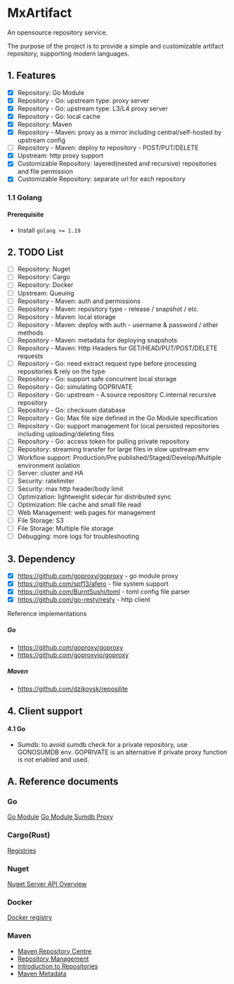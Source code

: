 # MxArtifact

An opensource repository service.

The purpose of the project is to provide a simple and customizable artifact repository, supporting modern languages.

## 1. Features

* [x] Repository: Go Module
* [x] Repository - Go: upstream type: proxy server
* [x] Repository - Go: upstream type: L3/L4 proxy server
* [x] Repository - Go: local cache
* [x] Repository: Maven
* [x] Repository - Maven: proxy as a mirror including central/self-hosted by upstream config
* [ ] Repository - Maven: deploy to repository - POST/PUT/DELETE
* [x] Upstream: http proxy support
* [x] Customizable Repository: layered(nested and recursive) repositories and file permission
* [x] Customizable Repository: separate url for each repository

### 1.1 Golang

#### Prerequisite

* Install `golang >= 1.19`

## 2. TODO List

* [ ] Repository: Nuget
* [ ] Repository: Cargo
* [ ] Repository: Docker
* [ ] Upstream: Queuing
* [ ] Repository - Maven: auth and permissions
* [ ] Repository - Maven: repository type - release / snapshot / etc.
* [ ] Repository - Maven: local storage
* [ ] Repository - Maven: deploy with auth - username & password / other methods
* [ ] Repository - Maven: metadata for deploying snapshots
* [ ] Repository - Maven: Http Headers for GET/HEAD/PUT/POST/DELETE requests
* [ ] Repository - Go: need extract request type before processing repositories & rely on the type
* [ ] Repository - Go: support safe concurrent local storage
* [ ] Repository - Go: simulating GOPRIVATE
* [ ] Repository - Go: upstream - A.source repository C.internal recursive repository
* [ ] Repository - Go: checksum database
* [ ] Repository - Go: Max file size defined in the Go Module specification
* [ ] Repository - Go: support management for local persisted repositories including uploading/deleting files
* [ ] Repository - Go: access token for pulling private repository
* [ ] Repository: streaming transfer for large files in slow upstream env
* [ ] Workflow support: Production/Pre published/Staged/Develop/Multiple environment isolation
* [ ] Server: cluster and HA
* [ ] Security: ratelimiter
* [ ] Security: max http header/body limit
* [ ] Optimization: lightweight sidecar for distributed sync
* [ ] Optimization: file cache and small file read
* [ ] Web Management: web pages for management
* [ ] File Storage: S3
* [ ] File Storage: Multiple file storage
* [ ] Debugging: more logs for troubleshooting

## 3. Dependency

* [x] https://github.com/goproxy/goproxy - go module proxy
* [x] https://github.com/spf13/afero - file system support
* [x] https://github.com/BurntSushi/toml - toml config file parser
* [x] https://github.com/go-resty/resty - http client

Reference implementations

##### Go

* https://github.com/goproxy/goproxy
* https://github.com/goproxyio/goproxy

##### Maven

* https://github.com/dzikoysk/reposilite

## 4. Client support

#### 4.1 Go

* Sumdb: to avoid sumdb check for a private repository, use GONOSUMDB env. GOPRIVATE is an alternative if private proxy
  function is not enabled and used.

## A. Reference documents

### Go

[Go Module](https://go.dev/ref/mod)
[Go Module Sumdb Proxy](https://go.googlesource.com/proposal/+/master/design/25530-sumdb.md#proxying-a-checksum-database)

### Cargo(Rust)

[Registries](https://doc.rust-lang.org/cargo/reference/registries.html)

### Nuget

[Nuget Server API Overview](https://learn.microsoft.com/en-us/nuget/api/overview)

### Docker

[Docker registry](https://docs.docker.com/registry/spec/api/)

### Maven

* [Maven Repository Centre](https://maven.apache.org/repositories/index.html)
* [Repository Management](https://maven.apache.org/repository-management.html)
* [Introduction to Repositories](https://maven.apache.org/guides/introduction/introduction-to-repositories.html)
* [Maven Metadata](https://maven.apache.org/repositories/metadata.html)

